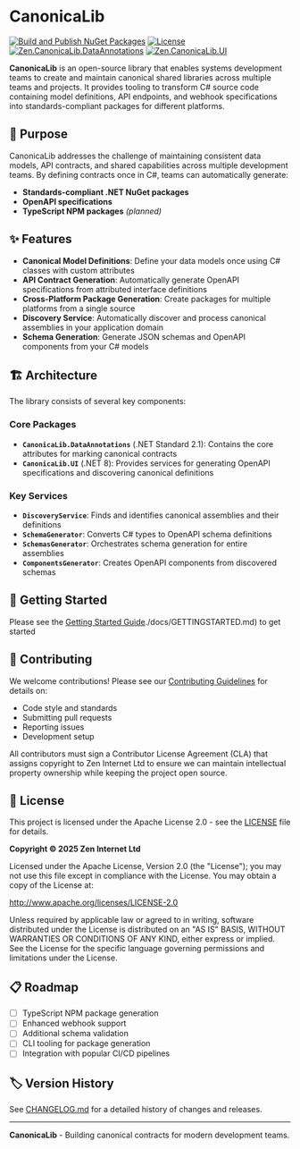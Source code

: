 ﻿# CanonicaLib

[![Build and Publish NuGet Packages](https://github.com/ZenInternet/canonicalib/actions/workflows/build-and-publish.yml/badge.svg)](https://github.com/ZenInternet/canonicalib/actions/workflows/build-and-publish.yml)
[![License](https://img.shields.io/badge/License-Apache_2.0-blue.svg)](https://opensource.org/licenses/Apache-2.0)
[![Zen.CanonicaLib.DataAnnotations](https://img.shields.io/nuget/v/Zen.CanonicaLib.DataAnnotations.svg)](https://www.nuget.org/packages/Zen.CanonicaLib.DataAnnotations/)
[![Zen.CanonicaLib.UI](https://img.shields.io/nuget/v/Zen.CanonicaLib.UI.svg)](https://www.nuget.org/packages/Zen.CanonicaLib.UI/)

**CanonicaLib** is an open-source library that enables systems development teams to create and maintain canonical shared libraries across multiple teams and projects. It provides tooling to transform C# source code containing model definitions, API endpoints, and webhook specifications into standards-compliant packages for different platforms.

## 🎯 Purpose

CanonicaLib addresses the challenge of maintaining consistent data models, API contracts, and shared capabilities across multiple development teams. By defining contracts once in C#, teams can automatically generate:

- **Standards-compliant .NET NuGet packages**
- **OpenAPI specifications**
- **TypeScript NPM packages** *(planned)*

## ✨ Features

- **Canonical Model Definitions**: Define your data models once using C# classes with custom attributes
- **API Contract Generation**: Automatically generate OpenAPI specifications from attributed interface definitions
- **Cross-Platform Package Generation**: Create packages for multiple platforms from a single source
- **Discovery Service**: Automatically discover and process canonical assemblies in your application domain
- **Schema Generation**: Generate JSON schemas and OpenAPI components from your C# models

## 🏗️ Architecture

The library consists of several key components:

### Core Packages

- **`CanonicaLib.DataAnnotations`** (.NET Standard 2.1): Contains the core attributes for marking canonical contracts
- **`CanonicaLib.UI`** (.NET 8): Provides services for generating OpenAPI specifications and discovering canonical definitions

### Key Services

- **`DiscoveryService`**: Finds and identifies canonical assemblies and their definitions
- **`SchemaGenerator`**: Converts C# types to OpenAPI schema definitions
- **`SchemasGenerator`**: Orchestrates schema generation for entire assemblies
- **`ComponentsGenerator`**: Creates OpenAPI components from discovered schemas

## 🚀 Getting Started

Please see the [Getting Started Guide]()./docs/GETTINGSTARTED.md) to get started

## 🤝 Contributing

We welcome contributions! Please see our [Contributing Guidelines](./docs/CONTRIBUTING.md) for details on:

- Code style and standards
- Submitting pull requests
- Reporting issues
- Development setup

All contributors must sign a Contributor License Agreement (CLA) that assigns copyright to Zen Internet Ltd to ensure we can maintain intellectual property ownership while keeping the project open source.

## 📄 License

This project is licensed under the Apache License 2.0 - see the [LICENSE](LICENSE) file for details.

**Copyright © 2025 Zen Internet Ltd**

Licensed under the Apache License, Version 2.0 (the "License"); you may not use this file except in compliance with the License. You may obtain a copy of the License at:

http://www.apache.org/licenses/LICENSE-2.0

Unless required by applicable law or agreed to in writing, software distributed under the License is distributed on an "AS IS" BASIS, WITHOUT WARRANTIES OR CONDITIONS OF ANY KIND, either express or implied. See the License for the specific language governing permissions and limitations under the License.

## 📋 Roadmap

- [ ] TypeScript NPM package generation
- [ ] Enhanced webhook support
- [ ] Additional schema validation
- [ ] CLI tooling for package generation
- [ ] Integration with popular CI/CD pipelines

## 🏷️ Version History

See [CHANGELOG.md](CHANGELOG.md) for a detailed history of changes and releases.

---

**CanonicaLib** - Building canonical contracts for modern development teams.